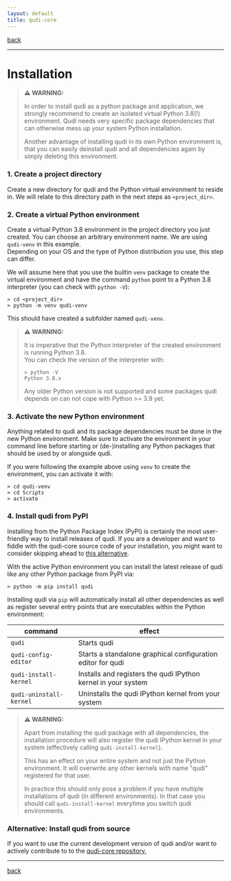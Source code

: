 ```yaml
---
layout: default
title: qudi-core
---
```


[back](../index.md)

---

# Installation

> **⚠ WARNING:**
> 
> In order to install qudi as a python package and application, we strongly recommend to create an 
> isolated virtual Python 3.8(!) environment. Qudi needs very specific package dependencies that 
> can otherwise mess up your system Python installation.
> 
> Another advantage of installing qudi in its own Python environment is, that you can easily 
> deinstall qudi and all dependencies again by simply deleting this environment.

### 1. Create a project directory 
Create a new directory for qudi and the Python virtual environment to reside in. We will relate to 
this directory path in the next steps as `<project_dir>`.

### 2. Create a virtual Python environment 
Create a virtual Python 3.8 environment in the project directory you just created. You can choose an arbitrary 
environment name. We are using `qudi-venv` in this example.\
Depending on your OS and the type of Python distribution you use, this step can differ.

We will assume here that you use the builtin `venv` package to create the virtual environment and 
have the command `python` point to a Python 3.8 interpreter (you can check with `python -V`):
```shell
> cd <project_dir>
> python -m venv qudi-venv
```
This should have created a subfolder named `qudi-venv`.

> **⚠ WARNING:**
> 
> It is imperative that the Python interpreter of the created environment is running Python 3.8.\
> You can check the version of the interpreter with:
> ```shell
> > python -V
> Python 3.8.x
> ```
> Any older Python version is not supported and some packages qudi depends on can not cope with 
> Python >= 3.9 yet.

### 3. Activate the new Python environment
Anything related to qudi and its package dependencies must be done in the new Python environment.
Make sure to activate the environment in your command line before starting or (de-)installing any 
Python packages that should be used by or alongside qudi.

If you were following the example above using `venv` to create the environment, you can activate it 
with:
```shell
> cd qudi-venv
> cd Scripts
> activate
```

### 4. Install qudi from PyPI
Installing from the Python Package Index (PyPI) is certainly the most user-friendly way to 
install releases of qudi. If you are a developer and want to fiddle with the qudi-core source code 
of your installation, you might want to consider skipping ahead to 
[this alternative](#alternative-install-qudi-from-source).

With the active Python environment you can install the latest release of qudi like any other Python 
package from PyPI via:
```shell
> python -m pip install qudi
```

Installing qudi via `pip` will automatically install all other dependencies as well as register 
several entry points that are executables within the Python environment:

| command                 | effect                                                        |
| ----------------------- | ------------------------------------------------------------- |
| `qudi`                  | Starts qudi                                                   |
| `qudi-config-editor`    | Starts a standalone graphical configuration editor for qudi   |
| `qudi-install-kernel`   | Installs and registers the qudi IPython kernel in your system |
| `qudi-uninstall-kernel` | Uninstalls the qudi IPython kernel from your system           |

> **⚠ WARNING:**
> 
> Apart from installing the qudi package with all dependencies, the installation procedure will also 
register the qudi IPython kernel in your system (effectively calling `qudi-install-kernel`).
> 
> This has an effect on your entire system and not just the Python environment. 
> It will overwrite any other kernels with name "qudi" registered for that user.
> 
> In practice this should only pose a problem if you have multiple installations of qudi 
> (in different environments). In that case you should call `qudi-install-kernel` everytime you 
> switch qudi environments.


### Alternative: Install qudi from source
If you want to use the current development version of qudi and/or want to actively contribute to 
to the [qudi-core repository](https://github.com/Ulm-IQO/qudi-core), 

---

[back](../index.md)
